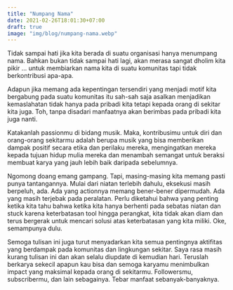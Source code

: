 ```yaml
---
title: "Numpang Nama"
date: 2021-02-26T18:01:30+07:00
draft: true
image: "img/blog/numpang-nama.webp"
---
```


Tidak sampai hati jika kita berada di suatu organisasi hanya menumpang nama. Bahkan bukan tidak sampai hati lagi, akan merasa sangat dholim kita pikir ... untuk membiarkan nama kita di suatu komunitas tapi tidak berkontribusi apa-apa. <!--more-->

Adapun jika memang ada kepentingan tersendiri yang menjadi motif kita bergabung pada suatu komunitas itu sah-sah saja asalkan menjadikan kemaslahatan tidak hanya pada pribadi kita tetapi kepada orang di sekitar kita juga. Toh, tanpa disadari manfaatnya akan berimbas pada pribadi kita juga nanti.

Katakanlah passionmu di bidang musik. Maka, kontribusimu untuk diri dan orang-orang sekitarmu adalah berupa musik yang bisa memberikan dampak positif secara etika dan perilaku mereka, mengingatkan mereka kepada tujuan hidup mulia mereka dan menambah semangat untuk beraksi membuat karya yang jauh lebih baik daripada sebelumnya.

Ngomong doang emang gampang. Tapi, masing-masing kita memang pasti punya tantangannya. Mulai dari niatan terlebih dahulu, eksekusi masih berpeluh, ada. Ada yang actionnya memang bener-bener dipermudah. Ada yang masih terjebak pada peralatan. Perlu diketahui bahwa yang penting ketika kita tahu bahwa ketika kita hanya berhenti pada sebatas niatan dan stuck karena keterbatasan tool hingga perangkat, kita tidak akan diam dan terus bergerak untuk mencari solusi atas keterbatasan yang kita miliki. Oke, semampunya dulu.

Semoga tulisan ini juga turut menyadarkan kita semua pentingnya aktifitas yang berdampak pada komunitas dan lingkungan sekitar. Saya rasa masih kurang tulisan ini dan akan selalu diupdate di kemudian hari. Teruslah berkarya sekecil apapun kau bisa dan semoga karyamu menimbulkan impact yang maksimal kepada orang di sekitarmu. Followersmu, subscribermu, dan lain sebagainya. Tebar manfaat sebanyak-banyaknya.
